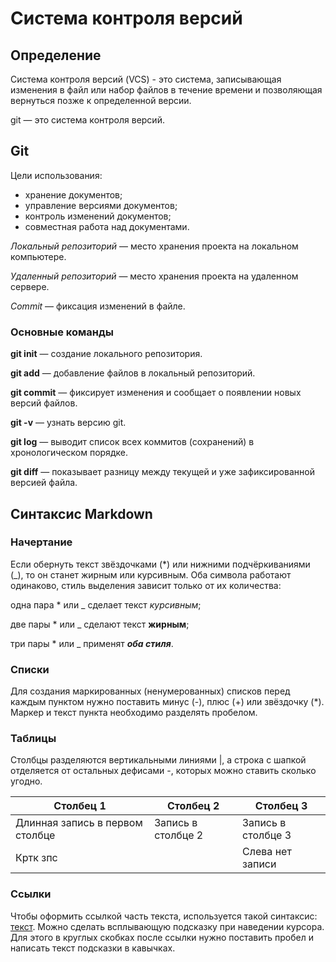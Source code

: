 # Система контроля версий

## Определение

Система контроля версий (VCS) - это система, записывающая изменения в
файл или набор файлов в течение времени и позволяющая вернуться позже к
определенной версии.

git — это система контроля версий.

## Git

Цели использования:

- хранение документов;
- управление версиями документов;
- контроль изменений документов;
- совместная работа над документами.

*Локальный репозиторий* — место хранения проекта на локальном компьютере.

*Удаленный репозиторий* — место хранения проекта на удаленном сервере.

*Commit* — фиксация изменений в файле.

### Основные команды

**git init** — cоздание локального репозитория.

**git add** — добавление файлов в локальный репозиторий.

**git commit** — фиксирует изменения и сообщает о появлении новых версий файлов.

**git -v** — узнать версию git.

**git log** — выводит список всех коммитов (сохранений) в хронологическом порядке.

**git diff** — показывает разницу между текущей и уже зафиксированной версией файла.

## Синтаксис Markdown

### Начертание

Если обернуть текст звёздочками (*) или нижними подчёркиваниями (_), то он станет жирным или курсивным. Оба символа работают одинаково, стиль выделения зависит только от их количества:

одна пара * или _ сделает текст *курсивным*;

две пары * или _ сделают текст **жирным**;

три пары * или _ применят ***оба стиля***.

### Списки

Для создания маркированных (ненумерованных) списков перед каждым пунктом нужно поставить минус (-), плюс (+) или звёздочку (*). Маркер и текст пункта необходимо разделять пробелом.

### Таблицы

Столбцы разделяются вертикальными линиями |, а строка с шапкой отделяется от остальных дефисами -, которых можно ставить сколько угодно.

|Столбец 1|Столбец 2|Столбец 3|
|-|--------|---|
|Длинная запись в первом столбце|Запись в столбце 2|Запись в столбце 3|
|Кртк зпс| |Слева нет записи|

### Ссылки

Чтобы оформить ссылкой часть текста, используется такой синтаксис: [текст](ссылка). Можно сделать всплывающую подсказку при наведении курсора. Для этого в круглых скобках после ссылки нужно поставить пробел и написать текст подсказки в кавычках.